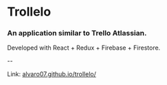 # Trollelo

### An application similar to Trello Atlassian.
Developed with React + Redux + Firebase + Firestore.

--

Link: [alvaro07.github.io/trollelo/](https://alvaro07.github.io/trollelo/) 

